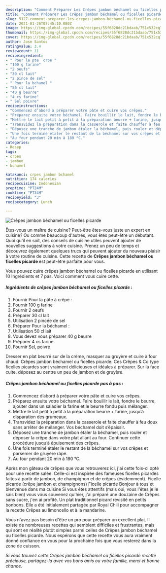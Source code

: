 ```yaml
---
description: "Comment Préparer Les Crêpes jambon béchamel ou ficelles picarde"
title: "Comment Préparer Les Crêpes jambon béchamel ou ficelles picarde"
slug: 5127-comment-preparer-les-crepes-jambon-bechamel-ou-ficelles-picarde
date: 2021-01-26T07:45:10.080Z
image: https://img-global.cpcdn.com/recipes/55f6828dc21bdaab/751x532cq70/crepes-jambon-bechamel-ou-ficelles-picarde-photo-principale-de-la-recette.jpg
thumbnail: https://img-global.cpcdn.com/recipes/55f6828dc21bdaab/751x532cq70/crepes-jambon-bechamel-ou-ficelles-picarde-photo-principale-de-la-recette.jpg
cover: https://img-global.cpcdn.com/recipes/55f6828dc21bdaab/751x532cq70/crepes-jambon-bechamel-ou-ficelles-picarde-photo-principale-de-la-recette.jpg
author: Jose Santos
ratingvalue: 3.4
reviewcount: 11
recipeingredient:
- " Pour la pte  crpe "
- "100 g farine"
- "2 oeufs"
- "30 cl lait"
- "2 pince de sel"
- " Pour la bchamel "
- "50 cl lait"
- "40 g beurre"
- "4 cs farine"
- " Sel poivre"
recipeinstructions:
- "Commencez d’abord à préparer votre pâte et cuire vos crêpes."
- "Préparez ensuite votre béchamel. Faire bouillir le lait, fondre le beurre, ajouter dans un saladier la farine et le beurre fondu puis mélanger."
- "Mettre le lait petit à petit à la préparation beurre + farine, jusqu’à disparation des grumeaux."
- "Transvidez la préparation dans la casserole et faite chauffer à feu doux sans arrêter de mélanger. Vos béchamel doit s’épaissir."
- "Déposez une tranche de jambon étaler la béchamel, puis rouler et déposer la crêpe dans votre plat allant au four. Continuer cette procédure jusqu’à épuisement des crêpes."
- "Une fois terminé étaler le restant de la béchamel sur vos crêpes et parsemer de gruyère râpé."
- "Au four pendant 20 min à 180 °C."
categories:
- Resep
tags:
- crpes
- jambon
- bchamel

katakunci: crpes jambon bchamel 
nutrition: 174 calories
recipecuisine: Indonesian
preptime: "PT24M"
cooktime: "PT34M"
recipeyield: "3"
recipecategory: Lunch

---
```



![Crêpes jambon béchamel ou ficelles picarde](https://img-global.cpcdn.com/recipes/55f6828dc21bdaab/751x532cq70/crepes-jambon-bechamel-ou-ficelles-picarde-photo-principale-de-la-recette.jpg)

Êtes-vous un maître de cuisine? Peut-être êtes-vous juste un expert en cuisine? Ou comme beaucoup d'autres, vous êtes peut-être un débutant. Quoi qu'il en soit, des conseils de cuisine utiles peuvent ajouter de nouvelles suggestions à votre cuisine. Prenez un peu de temps et découvrez également quelques trucs qui peuvent ajouter du nouveau plaisir à votre routine de cuisine. Cette recette de <strong> Crêpes jambon béchamel ou ficelles picarde </strong> est peut-être parfaite pour vous.

<!--inarticleads1-->

Vous pouvez cuire crêpes jambon béchamel ou ficelles picarde en utilisant 10 Ingrédients et 7 pas. Voici comment vous cuire cette.

##### Ingrédients de crêpes jambon béchamel ou ficelles picarde :

1. Fournir  Pour la pâte à crêpe :
1. Fournir 100 g farine
1. Fournir 2 oeufs
1. Préparer 30 cl lait
1. Utilisation 2 pincée de sel
1. Préparer  Pour la béchamel :
1. Utilisation 50 cl lait
1. Vous devez vous préparer 40 g beurre
1. Préparer 4 cs farine
1. Fournir  Sel, poivre


Dresser en plat beurré sur de la crème, masquer au gruyère et cuire à four chaud. Crêpes jambon béchamel ou ficelles picarde. Ces Crêpes &amp; Co type ficelles picardes sont vraiment délicieuses et idéales à préparer. Sur la face cuite, déposez au centre un peu de jambon et de gruyère. 

<!--inarticleads2-->

##### Crêpes jambon béchamel ou ficelles picarde pas à pas :

1. Commencez d’abord à préparer votre pâte et cuire vos crêpes.
1. Préparez ensuite votre béchamel. Faire bouillir le lait, fondre le beurre, ajouter dans un saladier la farine et le beurre fondu puis mélanger.
1. Mettre le lait petit à petit à la préparation beurre + farine, jusqu’à disparation des grumeaux.
1. Transvidez la préparation dans la casserole et faite chauffer à feu doux sans arrêter de mélanger. Vos béchamel doit s’épaissir.
1. Déposez une tranche de jambon étaler la béchamel, puis rouler et déposer la crêpe dans votre plat allant au four. Continuer cette procédure jusqu’à épuisement des crêpes.
1. Une fois terminé étaler le restant de la béchamel sur vos crêpes et parsemer de gruyère râpé.
1. Au four pendant 20 min à 180 °C.


Après mon gâteau de crêpes que vous retrouverez ici, j&#39;ai cette fois-ci opté pour une recette salée. Celle-ci est inspirée des fameuses ficelles picardes faites à partir de jambon, de champignon et de crêpes (évidemment). Ficelle picarde (crêpe jambon et champignons) Ficelle picarde Bonjour à tous et bienvenue dans ma cuisine Si vous êtes attentifs (mais oui, vous l&#39;êtes je le sais bien) vous vous souvenez qu&#39;hier, j&#39;ai préparé une douzaine de Crêpes sans sucre, j&#39;en ai profité. Un plat traditionnel picard revisité en petits bonbons. Elle a été initialement partagée par Royal Chill pour accompagner la recette Crêpes au limoncello et à la mandarine. 

<!--inarticleads1-->

<p>
Vous n'avez pas besoin d'être un pro pour préparer un excellent plat. Il existe de nombreuses recettes qui semblent difficiles et frustrantes, mais qui sont en réalité plutôt simples parmi celles de Crêpes jambon béchamel ou ficelles picarde. Nous espérons que cette recette vous aura vraiment donné confiance en vous pour la prochaine fois que vous resterez dans la zone de cuisson.
</p>

<p>
<i>Si vous trouvez cette Crêpes jambon béchamel ou ficelles picarde recette précieuse, partagez-la avec vos bons amis ou votre famille, merci et bonne chance.</i>
</p>
